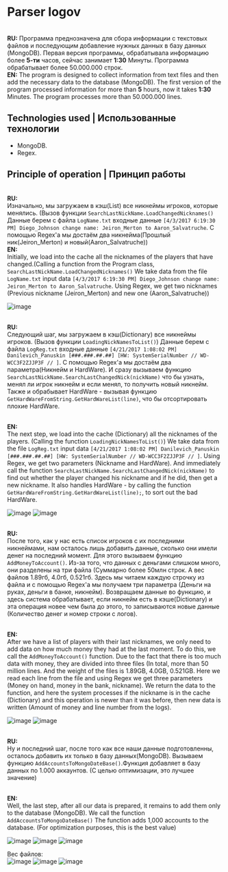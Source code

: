 # Parser logov

<br>**RU:** Программа преднозначена для сбора информации с текстовых файлов и последующим добавление нужных данных в базу данных (MongoDB). 
Первая версия программы, обрабатывала информацию более **5-ти** часов, сейчас занимает **1:30** Минуты. Программа обрабатывает более 50.000.000 строк.
<br>**EN:** The program is designed to collect information from text files and then add the necessary data to the database (MongoDB).
The first version of the program processed information for more than **5** hours, now it takes **1:30** Minutes. The program processes more than 50.000.000 lines.


## Technologies used | Использованные технологии
- MongoDB.
- Regex.

## Principle of operation | Принцип работы
<br>**RU:** <br>
Изначально, мы загружаем в кэш(List) все никнеймы игроков, которые менялись. (Вызов функции ```SearchLastNickName.LoadChangedNicknames()```
Данные берем с файла ```LogName.txt``` входные данные ```[4/3/2017 6:19:30 PM] Diego_Johnson change name: Jeiron_Merton to Aaron_Salvatruche```.
С помощью Regex'a мы достаём два никнейма(Прошлый ник(Jeiron_Merton) и новый(Aaron_Salvatruche))
<br>**EN:** <br>
Initially, we load into the cache all the nicknames of the players that have changed.(Calling a function from the Program class, ```SearchLastNickName.LoadChangedNicknames()```
We take data from the file ```LogName.txt``` input data ```[4/3/2017 6:19:30 PM] Diego_Johnson change name: Jeiron_Merton to Aaron_Salvatruche```.
Using Regex, we get two nicknames (Previous nickname (Jeiron_Merton) and new one (Aaron_Salvatruche))

![image](https://user-images.githubusercontent.com/101990183/173193528-b9c082d0-2692-408a-8313-f3e2476f0e86.png)

<br>**RU:** <br>
Следующий шаг, мы загружаем в кэш(Dictionary) все никнеймы игроков. (Вызов функции ```LoadingNickNamesToList()```)
Данные берем с файла ```LogReg.txt``` входные данные ```[4/21/2017 1:08:02 PM] Danilevich_Panuskin [###.###.##.##] [HW: SystemSerialNumber // WD-WCC3F2ZJJP3F // ]```.
С помощью Regex'a мы достаём два параметра(Никнейм и HardWare). И сразу вызываем функцию ```SearchLastNickName.SearchLastChangedNick(nickName)``` что бы узнать, 
менял ли игрок никнейм и если менял, то получить новый никнейм. Также и обрабывает HardWare - вызывая функцию ```GetHardWareFromString.GetHardWareList(line)```,
что бы отсортировать плохие HardWare.

<br>**EN:** <br>
The next step, we load into the cache (Dictionary) all the nicknames of the players. (Calling the function ```LoadingNickNamesToList()```)
We take data from the file ```LogReg.txt``` input data ```[4/21/2017 1:08:02 PM] Danilevich_Panuskin [###.###.##.##] [HW: SystemSerialNumber // WD-WCC3F2ZJJP3F // ]```.
Using Regex, we get two parameters (Nickname and HardWare). And immediately call the function ```SearchLastNickName.SearchLastChangedNick(nickName)``` to find out
whether the player changed his nickname and if he did, then get a new nickname. It also handles HardWare - by calling the function ```GetHardWareFromString.GetHardWareList(line);```,
to sort out the bad HardWare.

![image](https://user-images.githubusercontent.com/101990183/173194138-9f94bcaf-c741-49fe-a1ed-ef5fd135bdd7.png)
![image](https://user-images.githubusercontent.com/101990183/173194141-77b70246-a4f4-4a53-835e-9c95920dfb34.png)

<br>**RU:** <br>
После того, как у нас есть список игроков с их последними никнеймами, нам осталось лишь добавить данные, сколько они имели денег на последний момент.
Для этого вызываем функцию ```AddMoneyToAccount()```. Из-за того, что данных с деньгами слишком много, они разделены на три файла
(Суммарно более 50млн строк. А вес файлов 1.89гб, 4.0гб, 0.521гб. Здесь мы читаем каждую строчку из файла и с помощью Regex'a мы получаем три параметра
(Деньги на руках, деньги в банке, никнейм). Возвращаем данные во функцию, и здесь система обрабатывает, если никнейм есть в кэше(Dictionary) и эта операция новее чем была до этого,
то записываются новые данные (Количество денег и номер строки с логов).

<br>**EN:** <br>
After we have a list of players with their last nicknames, we only need to add data on how much money they had at the last moment.
To do this, we call the ```AddMoneyToAccount()``` function. Due to the fact that there is too much data with money, they are divided into three files
(In total, more than 50 million lines. And the weight of the files is 1.89GB, 4.0GB, 0.521GB. Here we read each line from the file and using Regex we get three parameters
(Money on hand, money in the bank, nickname). We return the data to the function, and here the system processes if the nickname is in the cache (Dictionary) and this operation is newer than it was before,
then new data is written (Amount of money and line number from the logs).

![image](https://user-images.githubusercontent.com/101990183/173194519-c5cb5d33-9136-47bf-9575-3c9dd5185a69.png)
![image](https://user-images.githubusercontent.com/101990183/173194523-5e4cf989-ae9c-428f-908d-ce4ee55fa65f.png)

<br>**RU:** <br>
Ну и последний шаг, после того как все наши данные подготовленны, осталось добавить их только в базу данных(MongoDB). 
Вызываем функцию ```AddAccountsToMongoDateBase()```.Функция добавляет в базу данных по 1.000 аккаунтов.
(С целью оптимизации, это лучшее значение)

<br>**EN:** <br>
Well, the last step, after all our data is prepared, it remains to add them only to the database (MongoDB).
We call the function ```AddAccountsToMongoDateBase()``` The function adds 1,000 accounts to the database.
(For optimization purposes, this is the best value)

![image](https://user-images.githubusercontent.com/101990183/173194666-f99b647f-99e9-40b3-bd3e-864242c8435b.png)
![image](https://user-images.githubusercontent.com/101990183/173194764-3163a850-a477-4fc7-8327-296b22454c07.png)
![image](https://user-images.githubusercontent.com/101990183/173194785-695874dd-c69b-49cc-bb1f-9569774a718f.png)

Вес файлов: <br>
![image](https://user-images.githubusercontent.com/101990183/173194865-c87fe150-f110-4114-9238-ca02ee07780e.png)
![image](https://user-images.githubusercontent.com/101990183/173194872-5e369763-32ae-4755-b0da-5de23eea153e.png)
![image](https://user-images.githubusercontent.com/101990183/173194880-6a8406e1-3255-44f7-9f1f-847af5b3bfe9.png)

